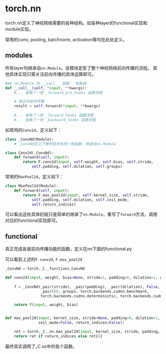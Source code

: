 # torch.nn

torch.nn定义了神经网络需要的各种结构。如各种layer的functional实现和module实现。

常用的conv, pooling, batchnorm, activation等均在此处定义。

## modules
所有layer均继承自`nn.Module`。该模块定型了整个神经网络前向传播的流程。
其他具体实现只需关注前向传播的具体运算即可。

```python
### nn.Module 的 __call__ 函数， 有删减
def __call__(self, *input, **kwargs):
    #... 省略了一些 _forward_pre_hooks 函数流程

    # 真正的前向传播
    result = self.forward(*input, **kwargs)
    
    #... 省略了一些 _forward_hooks 函数流程 
    #... 省略了一些 _backward_hooks 函数流程
```

如常用的`Conv2d`，定义如下：
```python
class _ConvNd(Module):
    # _ConvNd定义了卷积层共有的一些函数，继承自nn.Module

class Conv2d(_ConvNd):
    def forward(self, input):
        return F.conv2d(input, self.weight, self.bias, self.stride,
            self.padding, self.dilation, self.groups)
```

常用的`MaxPool2d`，定义如下：
```python
class MaxPool2d(Module):
    def forward(self, input):
        return F.max_pool2d(input, self.kernel_size, self.stride,
            self.padding, self.dilation, self.ceil_mode,
            self.return_indices)
```

可以看出这些具体的层只是简单的继承了`nn.Module`，重写了`forward`方法，调用对应的functional实现即可。

## functional
真正完成各层前向传播功能的函数，定义在nn下面的functional.py

可以看到上述的`F.conv2d`, `F.max_pool2d`
```python
_ConvNd = torch._C._functions.ConvNd

def conv2d(input, weight, bias=None, stride=1, padding=0, dilation=1, groups=1):
    
    f = _ConvNd(_pair(stride), _pair(padding), _pair(dilation), False,
                _pair(0), groups, torch.backends.cudnn.benchmark,
                torch.backends.cudnn.deterministic, torch.backends.cudnn.enabled)

    return f(input, weight, bias)


def max_pool2d(input, kernel_size, stride=None, padding=0, dilation=1,
               ceil_mode=False, return_indices=False):

    ret = torch._C._nn.max_pool2d(input, kernel_size, stride, padding, dilation, ceil_mode)
    return ret if return_indices else ret[0]
```

最终其实调用了_C.so中的各个函数。